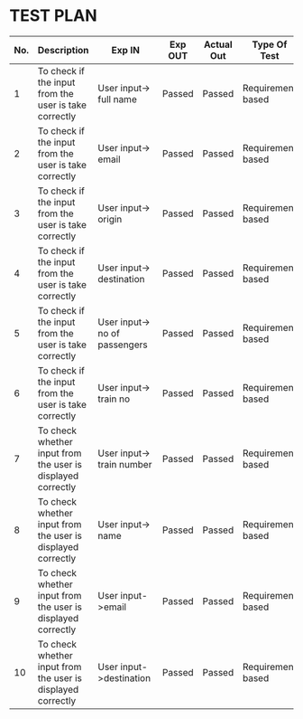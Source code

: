 # TEST PLAN

| **No.**| **Description**                                              | **Exp IN** | **Exp OUT** | **Actual Out** |**Type Of Test**  |    
|-------------|--------------------------------------------------------------|------------|-------------|----------------|------------------| 
|1|To check if the input from the user is take correctly|User input-> full name | Passed | Passed | Requirement based |
|2|To check if the input from the user is take correctly |User input-> email | Passed | Passed | Requirement based |
|3|To check if the input from the user is take correctly |User input-> origin | Passed | Passed | Requirement based |
|4|To check if the input from the user is take correctly |User input-> destination | Passed | Passed | Requirement based |
|5|To check if the input from the user is take correctly |User input-> no of passengers | Passed | Passed | Requirement based |
|6|To check if the input from the user is take correctly |User input-> train no | Passed | Passed | Requirement based |
|7|To check whether input from the user is displayed correctly|User input-> train number| Passed|  Passed | Requirement based |
|8|To check whether input from the user is displayed correctly|User input-> name| Passed|Passed | Requirement based |
|9|To check whether input from the user is displayed correctly|User input->email| Passed | Passed | Requirement based |
|10|To check whether input from the user is displayed correctly|User input->destination| Passed | Passed | Requirement based |
